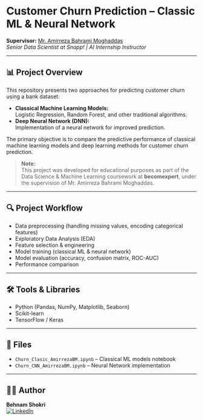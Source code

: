 # Customer Churn Prediction – Classic ML & Neural Network

**Supervisor:** [Mr. Amirreza Bahrami Moghaddas](https://www.linkedin.com/in/amirreza-bahrami-moghaddas-00886678)  
_Senior Data Scientist at Snapp! | AI Internship Instructor_

---

## 📊 Project Overview

This repository presents two approaches for predicting customer churn using a bank dataset:

- **Classical Machine Learning Models:**  
  Logistic Regression, Random Forest, and other traditional algorithms.
- **Deep Neural Network (DNN):**  
  Implementation of a neural network for improved prediction.

The primary objective is to compare the predictive performance of classical machine learning models and deep learning methods for customer churn prediction.

> **Note:**  
> This project was developed for educational purposes as part of the Data Science & Machine Learning coursework at **becomexpert**, under the supervision of Mr. Amirreza Bahrami Moghaddas.

---

## 🔍 Project Workflow

- Data preprocessing (handling missing values, encoding categorical features)
- Exploratory Data Analysis (EDA)
- Feature selection & engineering
- Model training (classical ML & neural network)
- Model evaluation (accuracy, confusion matrix, ROC-AUC)
- Performance comparison

---

## 🛠️ Tools & Libraries

- Python (Pandas, NumPy, Matplotlib, Seaborn)
- Scikit-learn
- TensorFlow / Keras

---

## 📁 Files

- `Churn_Clasic_AmirrezaBM.ipynb` – Classical ML models notebook
- `Churn_CNN_AmirrezaBM.ipynb` – Neural Network implementation

---

## 🙋‍♂️ Author

**Behnam Shokri**  
[![LinkedIn](https://img.shields.io/badge/LinkedIn-Connect-blue)](https://linkedin.com/in/behnam-shokri-3874b0172)
